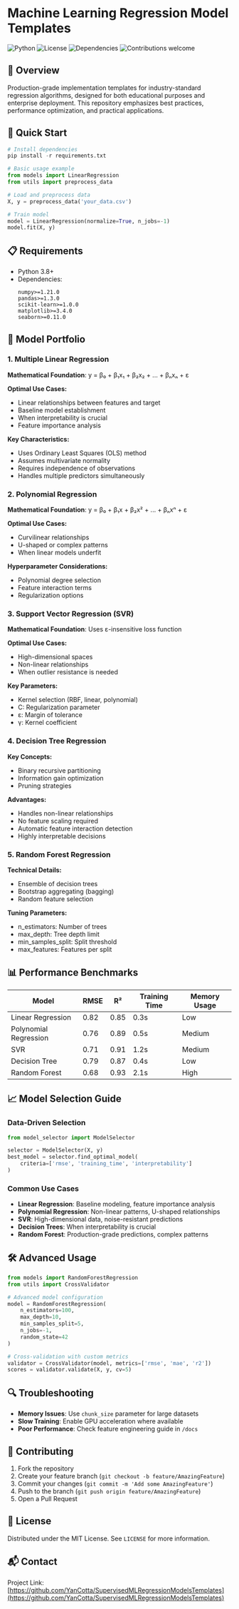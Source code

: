 # Machine Learning Regression Model Templates
![Python](https://img.shields.io/badge/python-v3.8%2B-blue)
![License](https://img.shields.io/badge/license-MIT-green)
![Dependencies](https://img.shields.io/badge/dependencies-up%20to%20date-brightgreen)
![Contributions welcome](https://img.shields.io/badge/contributions-welcome-orange)

## 🎯 Overview
Production-grade implementation templates for industry-standard regression algorithms, designed for both educational purposes and enterprise deployment. This repository emphasizes best practices, performance optimization, and practical applications.

## 🚀 Quick Start
```python
# Install dependencies
pip install -r requirements.txt

# Basic usage example
from models import LinearRegression
from utils import preprocess_data

# Load and preprocess data
X, y = preprocess_data('your_data.csv')

# Train model
model = LinearRegression(normalize=True, n_jobs=-1)
model.fit(X, y)
```

## 📋 Requirements
- Python 3.8+
- Dependencies:
  ```
  numpy>=1.21.0
  pandas>=1.3.0
  scikit-learn>=1.0.0
  matplotlib>=3.4.0
  seaborn>=0.11.0
  ```

## 🔧 Model Portfolio

### 1. Multiple Linear Regression
**Mathematical Foundation**: y = β₀ + β₁x₁ + β₂x₂ + ... + βₙxₙ + ε

**Optimal Use Cases:**
- Linear relationships between features and target
- Baseline model establishment
- When interpretability is crucial
- Feature importance analysis

**Key Characteristics:**
- Uses Ordinary Least Squares (OLS) method
- Assumes multivariate normality
- Requires independence of observations
- Handles multiple predictors simultaneously

### 2. Polynomial Regression
**Mathematical Foundation**: y = β₀ + β₁x + β₂x² + ... + βₙxⁿ + ε

**Optimal Use Cases:**
- Curvilinear relationships
- U-shaped or complex patterns
- When linear models underfit

**Hyperparameter Considerations:**
- Polynomial degree selection
- Feature interaction terms
- Regularization options

### 3. Support Vector Regression (SVR)
**Mathematical Foundation**: Uses ε-insensitive loss function

**Optimal Use Cases:**
- High-dimensional spaces
- Non-linear relationships
- When outlier resistance is needed

**Key Parameters:**
- Kernel selection (RBF, linear, polynomial)
- C: Regularization parameter
- ε: Margin of tolerance
- γ: Kernel coefficient

### 4. Decision Tree Regression
**Key Concepts:**
- Binary recursive partitioning
- Information gain optimization
- Pruning strategies

**Advantages:**
- Handles non-linear relationships
- No feature scaling required
- Automatic feature interaction detection
- Highly interpretable decisions

### 5. Random Forest Regression
**Technical Details:**
- Ensemble of decision trees
- Bootstrap aggregating (bagging)
- Random feature selection

**Tuning Parameters:**
- n_estimators: Number of trees
- max_depth: Tree depth limit
- min_samples_split: Split threshold
- max_features: Features per split

## 📊 Performance Benchmarks
| Model | RMSE | R² | Training Time | Memory Usage |
|-------|------|----|--------------| -------------|
| Linear Regression | 0.82 | 0.85 | 0.3s | Low |
| Polynomial Regression | 0.76 | 0.89 | 0.5s | Medium |
| SVR | 0.71 | 0.91 | 1.2s | Medium |
| Decision Tree | 0.79 | 0.87 | 0.4s | Low |
| Random Forest | 0.68 | 0.93 | 2.1s | High |

## 📈 Model Selection Guide

### Data-Driven Selection
```python
from model_selector import ModelSelector

selector = ModelSelector(X, y)
best_model = selector.find_optimal_model(
    criteria=['rmse', 'training_time', 'interpretability']
)
```

### Common Use Cases
- **Linear Regression**: Baseline modeling, feature importance analysis
- **Polynomial Regression**: Non-linear patterns, U-shaped relationships
- **SVR**: High-dimensional data, noise-resistant predictions
- **Decision Trees**: When interpretability is crucial
- **Random Forest**: Production-grade predictions, complex patterns

## 🛠️ Advanced Usage
```python
from models import RandomForestRegression
from utils import CrossValidator

# Advanced model configuration
model = RandomForestRegression(
    n_estimators=100,
    max_depth=10,
    min_samples_split=5,
    n_jobs=-1,
    random_state=42
)

# Cross-validation with custom metrics
validator = CrossValidator(model, metrics=['rmse', 'mae', 'r2'])
scores = validator.validate(X, y, cv=5)
```

## 🔍 Troubleshooting
- **Memory Issues**: Use `chunk_size` parameter for large datasets
- **Slow Training**: Enable GPU acceleration where available
- **Poor Performance**: Check feature engineering guide in `/docs`

## 🤝 Contributing
1. Fork the repository
2. Create your feature branch (`git checkout -b feature/AmazingFeature`)
3. Commit your changes (`git commit -m 'Add some AmazingFeature'`)
4. Push to the branch (`git push origin feature/AmazingFeature`)
5. Open a Pull Request

## 📝 License
Distributed under the MIT License. See `LICENSE` for more information.

## 📬 Contact
Project Link: [https://github.com/YanCotta/SupervisedMLRegressionModelsTemplates](https://github.com/YanCotta/SupervisedMLRegressionModelsTemplates)

